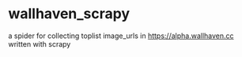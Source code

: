 # wallhaven_scrapy
a spider for collecting toplist image_urls in https://alpha.wallhaven.cc written with scrapy
